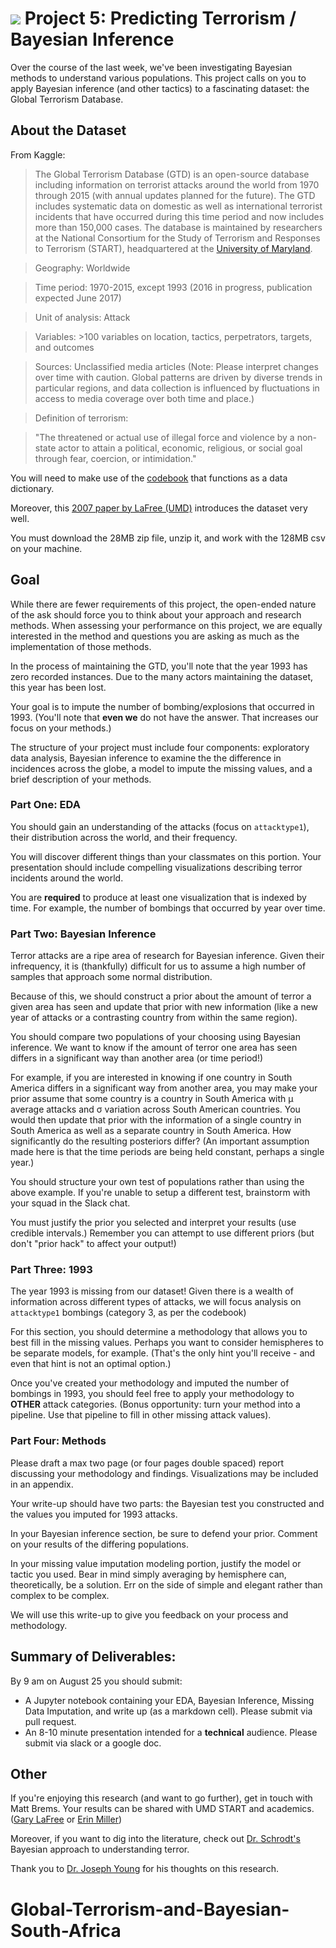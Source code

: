 # ![](https://ga-dash.s3.amazonaws.com/production/assets/logo-9f88ae6c9c3871690e33280fcf557f33.png) Project 5: Predicting Terrorism / Bayesian Inference

Over the course of the last week, we've been investigating Bayesian methods to understand various populations. This project calls on you to apply Bayesian inference (and other tactics) to a fascinating dataset: the Global Terrorism Database.

## About the Dataset

From Kaggle:
> The Global Terrorism Database (GTD) is an open-source database including information on terrorist attacks around the world from 1970 through 2015 (with annual updates planned for the future). The GTD includes systematic data on domestic as well as international terrorist incidents that have occurred during this time period and now includes more than 150,000 cases. The database is maintained by researchers at the National Consortium for the Study of Terrorism and Responses to Terrorism (START), headquartered at the [University of Maryland](http://start.umd.edu/gtd/).

> Geography: Worldwide

> Time period: 1970-2015, except 1993 (2016 in progress, publication expected June 2017)

> Unit of analysis: Attack

> Variables: >100 variables on location, tactics, perpetrators, targets, and outcomes

> Sources: Unclassified media articles (Note: Please interpret changes over time with caution. Global patterns are driven by diverse trends in particular regions, and data collection is influenced by fluctuations in access to media coverage over both time and place.)

> Definition of terrorism:

> "The threatened or actual use of illegal force and violence by a non-state actor to attain a political, economic, religious, or social goal through fear, coercion, or intimidation."

You will need to make use of the [codebook](http://start.umd.edu/gtd/downloads/Codebook.pdf) that functions as a data dictionary.

Moreover, this [2007 paper by LaFree (UMD)](https://ccjs.umd.edu/sites/ccjs.umd.edu/files/pubs/FTPV_A_224594.pdf) introduces the dataset very well.

You must download the 28MB zip file, unzip it, and work with the 128MB csv on your machine.


## Goal

While there are fewer requirements of this project, the open-ended nature of the ask should force you to think about your approach and research methods. When assessing your performance on this project, we are equally interested in the method and questions you are asking as much as the implementation of those methods.

In the process of maintaining the GTD, you'll note that the year 1993 has zero recorded instances. Due to the many actors maintaining the dataset, this year has been lost.

Your goal is to impute the number of bombing/explosions that occurred in 1993. (You'll note that **even we** do not have the answer. That increases our focus on your methods.)

The structure of your project must include four components: exploratory data analysis, Bayesian inference to examine the the difference in incidences across the globe, a model to impute the missing values, and a brief description of your methods.


### Part One: EDA

You should gain an understanding of the attacks (focus on `attacktype1`), their distribution across the world, and their frequency.

You will discover different things than your classmates on this portion. Your presentation should include compelling visualizations describing terror incidents around the world.

You are **required** to produce at least one visualization that is indexed by time. For example, the number of bombings that occurred by year over time.


### Part Two: Bayesian Inference

Terror attacks are a ripe area of research for Bayesian inference. Given their infrequency, it is (thankfully) difficult for us to assume a high number of samples that approach some normal distribution.

Because of this, we should construct a prior about the amount of terror a given area has seen and update that prior with new information (like a new year of attacks or a contrasting country from within the same region).

You should compare two populations of your choosing using Bayesian inference. We want to know if the amount of terror one area has seen differs in a significant way than another area (or time period!)

For example, if you are interested in knowing if one country in South America differs in a significant way from another area, you may make your prior assume that some country is a country in South America with μ average attacks and σ variation across South American countries. You would then update that prior with the information of a single country in South America as well as a separate country in South America. How significantly do the resulting posteriors differ? (An important assumption made here is that the time periods are being held constant, perhaps a single year.)

You should structure your own test of populations rather than using the above example. If you're unable to setup a different test, brainstorm with your squad in the Slack chat.

You must justify the prior you selected and interpret your results (use credible intervals.) Remember you can attempt to use different priors (but don't "prior hack" to affect your output!)


### Part Three: 1993

The year 1993 is missing from our dataset! Given there is a wealth of information across different types of attacks, we will focus analysis on `attacktype1` bombings (category 3, as per the codebook)

For this section, you should determine a methodology that allows you to best fill in the missing values. Perhaps you want to consider hemispheres to be separate models, for example. (That's the only hint you'll receive - and even that hint is not an optimal option.)

Once you've created your methodology and imputed the number of bombings in 1993, you should feel free to apply your methodology to **OTHER** attack categories. (Bonus opportunity: turn your method into a pipeline. Use that pipeline to fill in other missing attack values).


### Part Four: Methods

Please draft a max two page (or four pages double spaced) report discussing your methodology and findings. Visualizations may be included in an appendix.

Your write-up should have two parts: the Bayesian test you constructed and the values you imputed for 1993 attacks.

In your Bayesian inference section, be sure to defend your prior. Comment on your results of the differing populations.

In your missing value imputation modeling portion, justify the model or tactic you used. Bear in mind simply averaging by hemisphere can, theoretically, be a solution. Err on the side of simple and elegant rather than complex to be complex.

We will use this write-up to give you feedback on your process and methodology.

## Summary of Deliverables:
By 9 am on August 25 you should submit:

 - A Jupyter notebook containing your EDA, Bayesian Inference, Missing Data Imputation, and write up (as a markdown cell). Please submit via pull request.
- An 8-10 minute presentation intended for a **technical** audience. Please submit via slack or a google doc.


## Other

If you're enjoying this research (and want to go further), get in touch with Matt Brems. Your results can be shared with UMD START and academics. ([Gary LaFree](http://www.start.umd.edu/people/gary-lafree) or [Erin Miller](http://www.start.umd.edu/people/erin-miller))

Moreover, if you want to dig into the literature, check out [Dr. Schrodt's](http://parusanalytics.com/about.html) Bayesian approach to understanding terror.

Thank you to [Dr. Joseph Young](http://fs2.american.edu/jyoung/www/) for his thoughts on this research.
# Global-Terrorism-and-Bayesian-South-Africa
